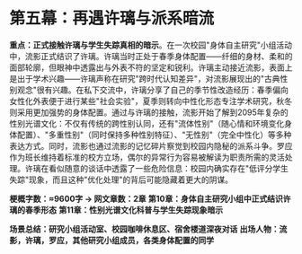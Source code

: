# 第五幕：再遇许璃与派系暗流

**重点：正式接触许璃与学生失踪真相的暗示**。在一次校园"身体自主研究"小组活动中，流影正式结识了许璃。许璃当时正处于春季身体配置——纤细的身材、柔和的面部轮廓，但眼神中透露出与外表不符的坚定和锐利。许璃主动接近流影，表面上是出于学术兴趣——许璃声称在研究"跨时代认知差异"，对流影展现出的"古典性别观念"很有兴趣。在私下交流中，许璃分享了自己的季节性改造经历：春季偏向女性化外表便于进行某些"社会实验"，夏季则转向中性化形态专注学术研究，秋冬则采用更加强势的身体配置。通过与许璃的接触，流影开始了解到2095年复杂的性别光谱文化：不仅有传统的跨性别认同，还有"流体性别"（随心情和环境变化身体配置）、"多重性别"（同时保持多种性别特征）、"无性别"（完全中性化）等多种表达方式。同时，流影也通过流影的记忆碎片察觉到校园内隐秘的派系斗争。罗应作为班长维持着标准的校方立场，偶尔的异常行为容易被解读为职责所需的灵活处理。许璃在看似随意的谈话中透露了一些危险信息：校园内确实存在"低评分学生失踪"现象，而且这种"优化处理"的背后可能隐藏着更大的阴谋。

**梗概字数：≈9600字 → 网文章数：2章**
**第10章：身体自主研究小组中正式结识许璃的春季形态**
**第11章：性别光谱文化科普与学生失踪现象暗示**

**场景总结：研究小组活动室、校园咖啡休息区、宿舍楼道深夜对话**
**出场人物：流影，许璃，罗应，其他研究小组成员，各类身体配置的同学** 
